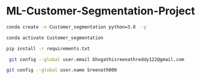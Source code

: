 # ML-Customer-Segmentation-Project

```bash
conda create -n Customer_segmentation python=3.8  -y
```
```bash
conda activate Customer_segmentation
```

```bash
pip install -r requirements.txt
```
```bash
 git config --global user.email bhogathisreenathreddy122@gmail.com
 ```

 ```bash
 git config --global user.name Sreenath000
 ```

